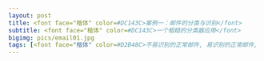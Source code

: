 ```yaml
---
layout: post
title: <font face="楷体" color=#DC143C>案例一：邮件的分类与识别</font>
subtitle: <font face="楷体" color=#DC143C>一个粗糙的分类器应用</font>
bigimg: pics/email01.jpg
tags: [<font face="楷体" color=#D2B48C>不易识别的正常邮件, 易识别的正常邮件, 垃圾邮件</font>]
---
```

